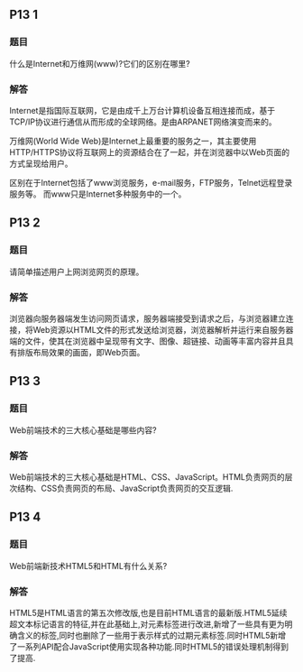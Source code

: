 ## P13 1

### 题目

什么是Internet和万维网(www)?它们的区别在哪里?

### 解答

Internet是指国际互联网，它是由成千上万台计算机设备互相连接而成，基于TCP/IP协议进行通信从而形成的全球网络。是由ARPANET网络演变而来的。

万维网(World Wide Web)是Internet上最重要的服务之一，其主要使用HTTP/HTTPS协议将互联网上的资源结合在了一起，并在浏览器中以Web页面的方式呈现给用户。

区别在于Internet包括了www浏览服务，e-mail服务，FTP服务，Telnet远程登录服务等。
而www只是Internet多种服务中的一个。

## P13 2

### 题目

请简单描述用户上网浏览网页的原理。

### 解答

浏览器向服务器端发生访问网页请求，服务器端接受到请求之后，与浏览器建立连接，将Web资源以HTML文件的形式发送给浏览器，浏览器解析并运行来自服务器端的文件，使其在浏览器中呈现带有文字、图像、超链接、动画等丰富内容并且具有排版布局效果的画面，即Web页面。

## P13 3

### 题目

Web前端技术的三大核心基础是哪些内容?

### 解答

Web前端技术的三大核心基础是HTML、CSS、JavaScript。HTML负责网页的层次结构、CSS负责网页的布局、JavaScript负责网页的交互逻辑.

## P13 4

### 题目

Web前端新技术HTML5和HTML有什么关系?

### 解答

HTML5是HTML语言的第五次修改版,也是目前HTML语言的最新版.HTML5延续超文本标记语言的特征,并在此基础上,对元素标签进行改进,新增了一些具有更为明确含义的标签,同时也删除了一些用于表示样式的过期元素标签.同时HTML5新增了一系列API配合JavaScript使用实现各种功能.同时HTML5的错误处理机制得到了提高.
